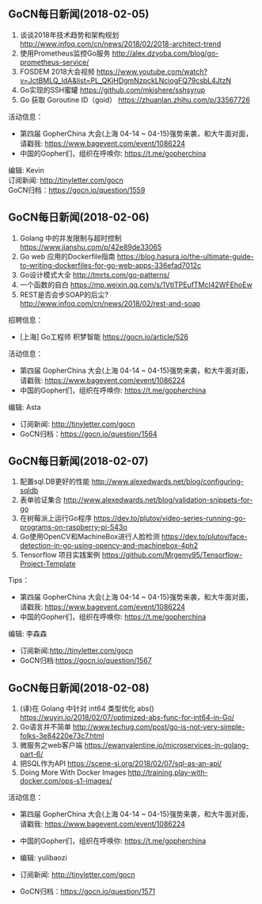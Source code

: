 ## GoCN每日新闻(2018-02-05)

1. 谈谈2018年技术趋势和架构规划 http://www.infoq.com/cn/news/2018/02/2018-architect-trend
2. 使用Prometheus监控Go服务 http://alex.dzyoba.com/blog/go-prometheus-service/
3. FOSDEM 2018大会视频 https://www.youtube.com/watch?v=JctBMLQ_IdA&list=PL_QKjHDgmNzpckLNciogFQ79csbL4JtzN
4. Go实现的SSH蜜罐 https://github.com/mkishere/sshsyrup
5. Go 获取 Goroutine ID（goid） https://zhuanlan.zhihu.com/p/33567726

活动信息：
* 第四届 GopherChina 大会(上海 04-14 ~ 04-15)强势来袭，和大牛面对面，请戳我: https://www.bagevent.com/event/1086224
* 中国的Gopher们，组织在呼唤你: https://t.me/gopherchina

编辑: Kevin    
订阅新闻: http://tinyletter.com/gocn    
GoCN归档：https://gocn.io/question/1559    


## GoCN每日新闻(2018-02-06)

1. Golang 中的并发限制与超时控制 https://www.jianshu.com/p/42e89de33065
2. Go web 应用的Dockerfile指南 https://blog.hasura.io/the-ultimate-guide-to-writing-dockerfiles-for-go-web-apps-336efad7012c
3. Go设计模式大全 http://tmrts.com/go-patterns/
4. 一个函数的自白 https://mp.weixin.qq.com/s/1VtITPEufTMcI42WFEhoEw
5. REST是否会步SOAP的后尘? http://www.infoq.com/cn/news/2018/02/rest-and-soap

招聘信息：
* [上海] Go工程师 积梦智能 https://gocn.io/article/526

活动信息：
* 第四届 GopherChina 大会(上海 04-14 ~ 04-15)强势来袭，和大牛面对面，请戳我: https://www.bagevent.com/event/1086224
* 中国的Gopher们，组织在呼唤你: https://t.me/gopherchina

 编辑: Asta
* 订阅新闻: http://tinyletter.com/gocn    
* GoCN归档：https://gocn.io/question/1564  


## GoCN每日新闻(2018-02-07)

1. 配置sql.DB更好的性能 http://www.alexedwards.net/blog/configuring-sqldb
2. 表单验证集合 http://www.alexedwards.net/blog/validation-snippets-for-go
3. 在树莓派上运行Go程序 https://dev.to/plutov/video-series-running-go-programs-on-raspberry-pi-543o
4. Go使用OpenCV和MachineBox进行人脸检测 https://dev.to/plutov/face-detection-in-go-using-opencv-and-machinebox-4ph2
5. Tensorflow 项目实践案例 https://github.com/Mrgemy95/Tensorflow-Project-Template

Tips：
* 第四届 GopherChina 大会(上海 04-14 ~ 04-15)强势来袭，和大牛面对面，请戳我: https://www.bagevent.com/event/1086224
* 中国的Gopher们，组织在呼唤你: https://t.me/gopherchina

编辑: 李森森
* 订阅新闻:http://tinyletter.com/gocn
* GoCN归档:https://gocn.io/question/1567



## GoCN每日新闻(2018-02-08)

1. (译)在 Golang 中针对 int64 类型优化 abs()  https://wuyin.io/2018/02/07/optimized-abs-func-for-int64-in-Go/
2. Go语言并不简单 http://www.techug.com/post/go-is-not-very-simple-folks-3e84220e73c7.html
3. 微服务之web客户端 https://ewanvalentine.io/microservices-in-golang-part-6/
4. 把SQL作为API  https://scene-si.org/2018/02/07/sql-as-an-api/
5. Doing More With Docker Images http://training.play-with-docker.com/ops-s1-images/

活动信息：
* 第四届 GopherChina 大会(上海 04-14 ~ 04-15)强势来袭，和大牛面对面，请戳我: https://www.bagevent.com/event/1086224
* 中国的Gopher们，组织在呼唤你: https://t.me/gopherchina

* 编辑: yulibaozi
* 订阅新闻: http://tinyletter.com/gocn
* GoCN归档：https://gocn.io/question/1571

